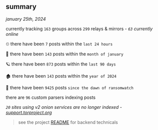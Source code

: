 
## summary
_january 25th, 2024_

currently tracking `163` groups across `299` relays & mirrors - _`63` currently online_

⏲ there have been `7` posts within the `last 24 hours`

🦈 there have been `143` posts within the `month of january`

🪐 there have been `873` posts within the `last 90 days`

🏚 there have been `143` posts within the `year of 2024`

🦕 there have been `9425` posts `since the dawn of ransomwatch`

there are `96` custom parsers indexing posts

_`20` sites using v2 onion services are no longer indexed - [support.torproject.org](https://support.torproject.org/onionservices/v2-deprecation/)_

> see the project [README](https://github.com/joshhighet/ransomwatch#ransomwatch--) for backend technicals
